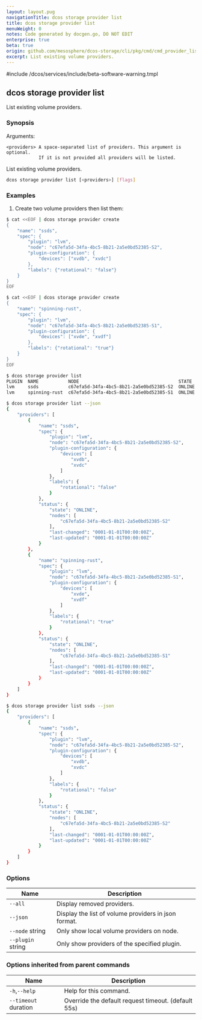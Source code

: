 ```yaml
---
layout: layout.pug
navigationTitle: dcos storage provider list
title: dcos storage provider list
menuWeight: 0
notes: Code generated by docgen.go, DO NOT EDIT
enterprise: true
beta: true
origin: github.com/mesosphere/dcos-storage/cli/pkg/cmd/cmd_provider_list.go
excerpt: List existing volume providers.
---
```

#include /dcos/services/include/beta-software-warning.tmpl

## dcos storage provider list

List existing volume providers.

### Synopsis

Arguments:

    <providers> A space-separated list of providers. This argument is optional.
                If it is not provided all providers will be listed.

List existing volume providers.

```bash
dcos storage provider list [<providers>] [flags]
```

### Examples

1. Create two volume providers then list them:

```bash
$ cat <<EOF | dcos storage provider create
{
    "name": "ssds",
    "spec": {
        "plugin": "lvm",
        "node": "c67efa5d-34fa-4bc5-8b21-2a5e0bd52385-S2",
        "plugin-configuration": {
            "devices": ["xvdb", "xvdc"]
        },
        "labels": {"rotational": "false"}
    }
}
EOF

$ cat <<EOF | dcos storage provider create
{
    "name": "spinning-rust",
    "spec": {
        "plugin": "lvm",
        "node": "c67efa5d-34fa-4bc5-8b21-2a5e0bd52385-S1",
        "plugin-configuration": {
            "devices": ["xvde", "xvdf"]
        },
        "labels": {"rotational": "true"}
    }
}
EOF

$ dcos storage provider list
PLUGIN  NAME           NODE                                     STATE
lvm     ssds           c67efa5d-34fa-4bc5-8b21-2a5e0bd52385-S2  ONLINE
lvm     spinning-rust  c67efa5d-34fa-4bc5-8b21-2a5e0bd52385-S1  ONLINE

$ dcos storage provider list --json
{
    "providers": [
        {
            "name": "ssds",
            "spec": {
                "plugin": "lvm",
                "node": "c67efa5d-34fa-4bc5-8b21-2a5e0bd52385-S2",
                "plugin-configuration": {
                    "devices": [
                        "xvdb",
                        "xvdc"
                    ]
                },
                "labels": {
                    "rotational": "false"
                }
            },
            "status": {
                "state": "ONLINE",
                "nodes": [
                    "c67efa5d-34fa-4bc5-8b21-2a5e0bd52385-S2"
                ],
                "last-changed": "0001-01-01T00:00:00Z",
                "last-updated": "0001-01-01T00:00:00Z"
            }
        },
        {
            "name": "spinning-rust",
            "spec": {
                "plugin": "lvm",
                "node": "c67efa5d-34fa-4bc5-8b21-2a5e0bd52385-S1",
                "plugin-configuration": {
                    "devices": [
                        "xvde",
                        "xvdf"
                    ]
                },
                "labels": {
                    "rotational": "true"
                }
            },
            "status": {
                "state": "ONLINE",
                "nodes": [
                    "c67efa5d-34fa-4bc5-8b21-2a5e0bd52385-S1"
                ],
                "last-changed": "0001-01-01T00:00:00Z",
                "last-updated": "0001-01-01T00:00:00Z"
            }
        }
    ]
}

$ dcos storage provider list ssds --json
{
    "providers": [
        {
            "name": "ssds",
            "spec": {
                "plugin": "lvm",
                "node": "c67efa5d-34fa-4bc5-8b21-2a5e0bd52385-S2",
                "plugin-configuration": {
                    "devices": [
                        "xvdb",
                        "xvdc"
                    ]
                },
                "labels": {
                    "rotational": "false"
                }
            },
            "status": {
                "state": "ONLINE",
                "nodes": [
                    "c67efa5d-34fa-4bc5-8b21-2a5e0bd52385-S2"
                ],
                "last-changed": "0001-01-01T00:00:00Z",
                "last-updated": "0001-01-01T00:00:00Z"
            }
        }
    ]
}
```

### Options

Name | Description
--- | ---
`--all` | Display removed providers.
`--json` | Display the list of volume providers in json format.
`--node` string | Only show local volume providers on node.
`--plugin` string | Only show providers of the specified plugin.

### Options inherited from parent commands

Name | Description
--- | ---
`-h`,`--help` | Help for this command.
`--timeout` duration | Override the default request timeout. (default 55s)

